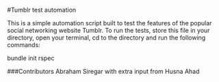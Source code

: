 #Tumblr test automation

This is a simple automation script built to test the features of the popular social networking website Tumblr.
To run the tests, store this file in your directory, open your terminal, cd to the directory and run the following commands:

bundle init
rspec

###Contributors
Abraham Siregar
with extra input from Husna Ahad
